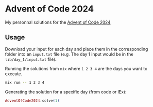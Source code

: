 # Advent of Code 2024

My personnal solutions for the [Advent of Code 2024](https://adventofcode.com/)

## Usage

Download your input for each day and place them in the corresponding folder into an `input.txt` file (e.g. The day 1 input would be in the `lib/day_1/input.txt` file).

Running the solutions from `mix` where `1 2 3 4` are the days you want to execute.

```sh
mix run -- 1 2 3 4
```

Generating the solution for a specific day (from code or IEx):

```elixir
AdventOfCode2024.solve(1)
```
